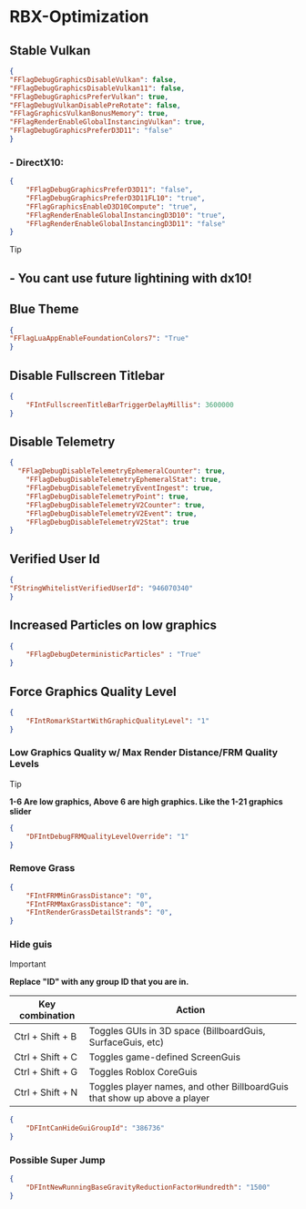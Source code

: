 # RBX-Optimization

## Stable Vulkan
```json
{
"FFlagDebugGraphicsDisableVulkan": false,
"FFlagDebugGraphicsDisableVulkan11": false,
"FFlagDebugGraphicsPreferVulkan": true,
"FFlagDebugVulkanDisablePreRotate": false,
"FFlagGraphicsVulkanBonusMemory": true,
"FFlagRenderEnableGlobalInstancingVulkan": true,
"FFlagDebugGraphicsPreferD3D11": "false"
}
```

### - DirectX10:
```json
{
    "FFlagDebugGraphicsPreferD3D11": "false",
    "FFlagDebugGraphicsPreferD3D11FL10": "true",
    "FFlagGraphicsEnableD3D10Compute": "true",
    "FFlagRenderEnableGlobalInstancingD3D10": "true",
    "FFlagRenderEnableGlobalInstancingD3D11": "false"
}
```
> [!TIP]
>## - You cant use future lightining with dx10!

## Blue Theme
```json
{
"FFlagLuaAppEnableFoundationColors7": "True"
} 
```

## Disable Fullscreen Titlebar
```json
{
    "FIntFullscreenTitleBarTriggerDelayMillis": 3600000
}
```

## Disable Telemetry
```json
{
  "FFlagDebugDisableTelemetryEphemeralCounter": true,
	"FFlagDebugDisableTelemetryEphemeralStat": true,
	"FFlagDebugDisableTelemetryEventIngest": true,
	"FFlagDebugDisableTelemetryPoint": true,
	"FFlagDebugDisableTelemetryV2Counter": true,
	"FFlagDebugDisableTelemetryV2Event": true,
	"FFlagDebugDisableTelemetryV2Stat": true
}
```

## Verified User Id
```json
{
"FStringWhitelistVerifiedUserId": "946070340"
}
```

## Increased Particles on low graphics
```json
{
    "FFlagDebugDeterministicParticles" : "True"
}
```

## Force Graphics Quality Level
```json
{
    "FIntRomarkStartWithGraphicQualityLevel": "1"
}
```

### Low Graphics Quality w/ Max Render Distance/FRM Quality Levels
> [!TIP]
> **1-6 Are low graphics, Above 6 are high graphics. Like the 1-21 graphics slider**
```json
{
    "DFIntDebugFRMQualityLevelOverride": "1"
}
```

### Remove Grass
```json
{
    "FIntFRMMinGrassDistance": "0",
    "FIntFRMMaxGrassDistance": "0",
    "FIntRenderGrassDetailStrands": "0",
}
```

### Hide guis
> [!IMPORTANT]
> **Replace "ID" with any group ID that you are in.**

| Key combination   | Action                                                                    |
| ----------------- | ------------------------------------------------------------------------- |
| Ctrl + Shift + B  | Toggles GUIs in 3D space (BillboardGuis, SurfaceGuis, etc)                |
| Ctrl + Shift + C  | Toggles game-defined ScreenGuis                                           |
| Ctrl + Shift + G  | Toggles Roblox CoreGuis                                                   |
| Ctrl + Shift + N  | Toggles player names, and other BillboardGuis that show up above a player |
```json
{
    "DFIntCanHideGuiGroupId": "386736"
}
```

### Possible Super Jump
```json
{
    "DFIntNewRunningBaseGravityReductionFactorHundredth": "1500"
}
```

